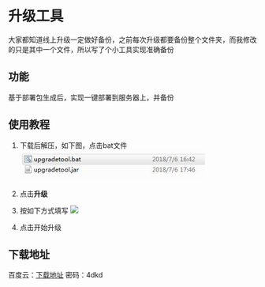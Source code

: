 # 升级工具
大家都知道线上升级一定做好备份，之前每次升级都要备份整个文件夹，而我修改的只是其中一个文件，所以写了个小工具实现准确备份
## 功能

基于部署包生成后，实现一键部署到服务器上，并备份

## 使用教程
1. 下载后解压，如下图，点击bat文件
![](https://github.com/shanyao19940801/deploy-tool/blob/master/deploytool/piecture/deploy01.JPG)
2. 点击**升级**
3. 按如下方式填写
![](https://github.com/shanyao19940801/deploy-tool/blob/master/deploytool/piecture/upgrade1.png)

4. 点击开始升级




## 下载地址

百度云：[下载地址](https://pan.baidu.com/s/19NfArStWhiWAQi2L4POdmA) 密码：4dkd
